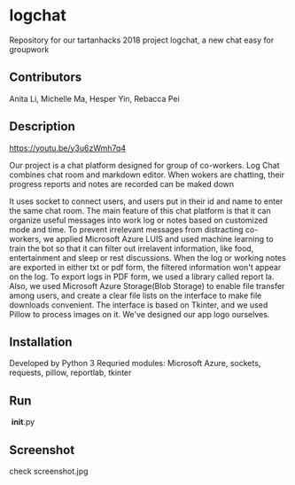 # logchat
Repository for our tartanhacks 2018 project logchat, a new chat easy for groupwork
## Contributors
  Anita Li, Michelle Ma, Hesper Yin, Rebacca Pei
## Description
https://youtu.be/y3u6zWmh7q4

  Our project is a chat platform designed for group of co-workers. Log Chat combines chat room and markdown editor. When wokers are chatting, their progress reports and notes are recorded can be maked down
  
  It uses socket to connect users, and users put in their id and name to enter the same chat room. 
  The main feature of this chat platform is that it can organize useful messages into work log or notes based on customized mode and time. To prevent irrelevant messages from distracting co-workers, we applied Microsoft Azure LUIS and used machine learning to train the bot so that it can filter out irrelavent information, like food, entertainment and sleep or rest discussions. When the log or working notes are exported in either txt or pdf form, the filtered information won't appear on the log. To export logs in PDF form, we used a library called report la. Also, we used Microsoft Azure Storage(Blob Storage) to enable file transfer among users, and create a clear file lists on the interface to make file downloads convenient. The interface is based on Tkinter, and we used Pillow to process images on it. We've designed our app logo ourselves.
## Installation
  Developed by Python 3
  Requried modules: Microsoft Azure, sockets, requests, pillow, reportlab, tkinter
## Run
  __init__.py
## Screenshot
  check screenshot.jpg
